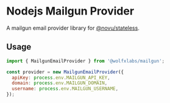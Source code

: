 # Nodejs Mailgun Provider

A mailgun email provider library for [@novu/stateless](https://github.com/tecklens/tk-wolf/).

## Usage

```javascript
import { MailgunEmailProvider } from '@wolfxlabs/mailgun';

const provider = new MailgunEmailProvider({
  apiKey: process.env.MAILGUN_API_KEY,
  domain: process.env.MAILGUN_DOMAIN,
  username: process.env.MAILGUN_USERNAME,
});
```
